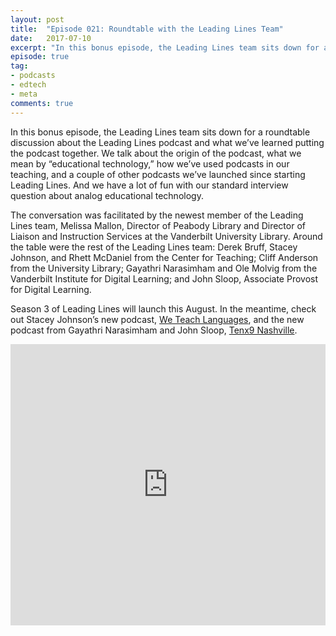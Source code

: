 ```yaml
---
layout: post
title:  "Episode 021: Roundtable with the Leading Lines Team"
date:   2017-07-10
excerpt: "In this bonus episode, the Leading Lines team sits down for a roundtable discussion about the podcast and what we've learned putting it together."
episode: true
tag:
- podcasts
- edtech
- meta
comments: true
---
```


In this bonus episode, the Leading Lines team sits down for a roundtable discussion about the Leading Lines podcast and what we’ve learned putting the podcast together. We talk about the origin of the podcast, what we mean by “educational technology,” how we’ve used podcasts in our teaching, and a couple of other podcasts we’ve launched since starting Leading Lines. And we have a lot of fun with our standard interview question about analog educational technology.

The conversation was facilitated by the newest member of the Leading Lines team, Melissa Mallon, Director of Peabody Library and Director of Liaison and Instruction Services at the Vanderbilt University Library. Around the table were the rest of the Leading Lines team: Derek Bruff, Stacey Johnson, and Rhett McDaniel from the Center for Teaching; Cliff Anderson from the University Library; Gayathri Narasimham and Ole Molvig from the Vanderbilt Institute for Digital Learning; and John Sloop, Associate Provost for Digital Learning.

Season 3 of Leading Lines will launch this August. In the meantime, check out Stacey Johnson’s new podcast, <a href="http://weteachlang.com">We Teach Languages</a>, and the new podcast from Gayathri Narasimham and John Sloop, <a href="tenx9nashville.com/">Tenx9 Nashville</a>.

<iframe width="100%" height="450" scrolling="no" frameborder="no" src="https://w.soundcloud.com/player/?url=https%3A//api.soundcloud.com/tracks/330212227%3Fsecret_token%3Ds-2c2DC&amp;auto_play=false&amp;hide_related=false&amp;show_comments=true&amp;show_user=true&amp;show_reposts=false&amp;visual=true"></iframe>
